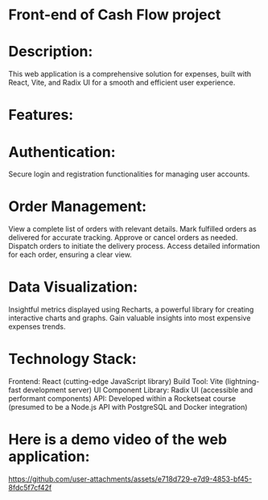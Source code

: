 # Front-end of Cash Flow project

# Description:
This web application is a comprehensive solution for expenses, built with React, Vite, and Radix UI for a smooth and efficient user experience.

# Features:
# Authentication:
Secure login and registration functionalities for managing user accounts.

# Order Management:
View a complete list of orders with relevant details.
Mark fulfilled orders as delivered for accurate tracking.
Approve or cancel orders as needed.
Dispatch orders to initiate the delivery process.
Access detailed information for each order, ensuring a clear view.

# Data Visualization: 
Insightful metrics displayed using Recharts, a powerful library for creating interactive charts and graphs. Gain valuable insights into most expensive expenses trends.

# Technology Stack:
Frontend: React (cutting-edge JavaScript library)
Build Tool: Vite (lightning-fast development server)
UI Component Library: Radix UI (accessible and performant components)
API: Developed within a Rocketseat course (presumed to be a Node.js API with PostgreSQL and Docker integration)

# Here is a demo video of the web application:

https://github.com/user-attachments/assets/e718d729-e7d9-4853-bf45-8fdc5f7cf42f

